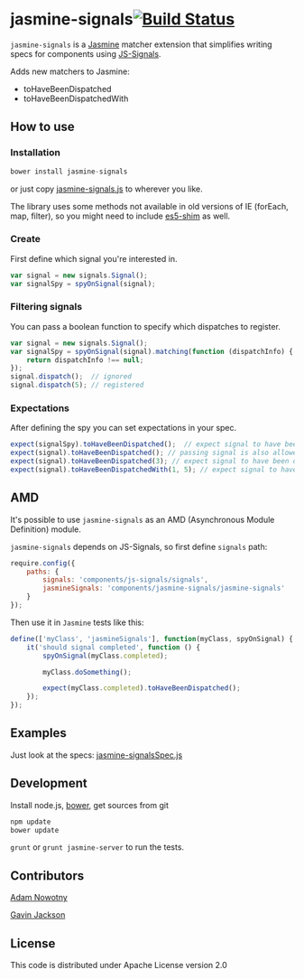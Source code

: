 jasmine-signals[![Build Status](https://secure.travis-ci.org/AdamNowotny/jasmine-signals.png)](http://travis-ci.org/AdamNowotny/jasmine-signals)
================
`jasmine-signals` is a [Jasmine](https://github.com/pivotal/jasmine) matcher extension that simplifies writing specs for components using [JS-Signals](http://millermedeiros.github.com/js-signals/).

Adds new matchers to Jasmine:
 * toHaveBeenDispatched
 * toHaveBeenDispatchedWith

How to use
--------------
### Installation
```js
bower install jasmine-signals
```
or just copy [jasmine-signals.js](https://raw.github.com/AdamNowotny/jasmine-signals/master/jasmine-signals.js) to wherever you like.

The library uses some methods not available in old versions of IE (forEach, map, filter), so you might need to include [es5-shim](https://github.com/kriskowal/es5-shim) as well.

### Create
First define which signal you're interested in.

```js
var signal = new signals.Signal();
var signalSpy = spyOnSignal(signal);
```

### Filtering signals
You can pass a boolean function to specify which dispatches to register.

```js
var signal = new signals.Signal();
var signalSpy = spyOnSignal(signal).matching(function (dispatchInfo) {
	return dispatchInfo !== null;
});
signal.dispatch();  // ignored
signal.dispatch(5); // registered
```

### Expectations
After defining the spy you can set expectations in your spec.

```js
expect(signalSpy).toHaveBeenDispatched();  // expect signal to have been dispatched at least once
expect(signal).toHaveBeenDispatched(); // passing signal is also allowed, first spy will be used
expect(signal).toHaveBeenDispatched(3); // expect signal to have been dispatched 3 times
expect(signal).toHaveBeenDispatchedWith(1, 5); // expect signal to have been dispatched with parameters
```

AMD
-------------
It's possible to use `jasmine-signals` as an AMD (Asynchronous Module Definition) module.

`jasmine-signals` depends on JS-Signals, so first define `signals` path:

```js
require.config({
	paths: {
		signals: 'components/js-signals/signals',
		jasmineSignals: 'components/jasmine-signals/jasmine-signals'
	}
});
```

Then use it in `Jasmine` tests like this:

```js
define(['myClass', 'jasmineSignals'], function(myClass, spyOnSignal) {
	it('should signal completed', function () {
		spyOnSignal(myClass.completed);

		myClass.doSomething();

		expect(myClass.completed).toHaveBeenDispatched();
	});
});
```

Examples
--------
Just look at the specs: [jasmine-signalsSpec.js](https://github.com/AdamNowotny/jasmine-signals/tree/master/jasmine-signalsSpec.js)

Development
-----------
Install node.js, [bower](http://twitter.github.com/bower), get sources from git
```js
npm update
bower update
```
`grunt` or `grunt jasmine-server` to run the tests.

Contributors
------------
[Adam Nowotny](https://github.com/AdamNowotny)

[Gavin Jackson](https://github.com/gavJackson)

License
-------
This code is distributed under Apache License version 2.0
